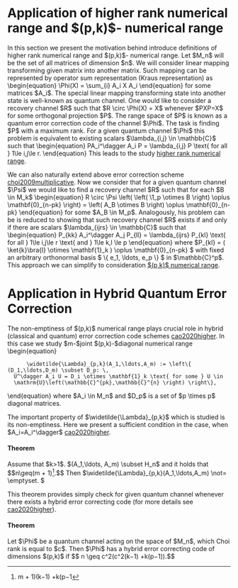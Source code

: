 Application of higher rank numerical range and \$(p,k)\$- numerical range
=========================================================================

In this section we present the motivation behind introduce definitions
of higher rank numerical range and \$(p,k)\$- numerical range. Let
\$M_n\$ will be the set of all matrices of dimension \$n\$. We will
consider linear mapping transforming given matrix into another matrix.
Such mapping can be represented by operator sum representation (Kraus
representation) as \\begin{equation} \\Phi(X) = \\sum\_{i} A_i X A_i
\\end{equation} for some matrices \$A_i\$. The special linear mapping
transforming state into another state is well-known as quantum channel.
One would like to consider a recovery channel \$R\$ such that \$R \\circ
\\Phi(X) = X\$ whenever \$PXP=X\$ for some orthogonal projection \$P\$.
The range space of \$P\$ is known as a quantum error correction code of
the channel \$\\Phi\$. The task is finding \$P\$ with a maximum rank.
For a given quantum channel \$\\Phi\$ this problem is equivalent to
existing scalars \$\\lambda\_{i,j} \\in \\mathbb{C}\$ such that
\\begin{equation} PA_i\^\\dagger A_i P = \\lambda\_{i,j} P \\text{ for
all } 1\\le i,j\\le r. \\end{equation} This leads to the study [higher
rank numerical
range](/numerical-range/generalizations/higher-rank-numerical-range).

We can also naturally extend above error correction scheme [choi2009multiplicative](@cite). Now we consider that for a given quantum
channel \$\\Psi\$ we would like to find a recovery channel \$R\$ such
that for each \$B \\in M_k\$ \\begin{equation} R \\circ \\Psi \\left(
\\left( \\1_p \\otimes B \\right) \\oplus \\mathbf{0}\_{n-pk} \\right) =
\\left( A_B \\otimes B \\right) \\oplus \\mathbf{0}\_{n-pk}
\\end{equation} for some \$A_B \\in M_p\$. Analogously, his problem can
be is reduced to showing that such recovery channel \$R\$ exists if and
only if there are scalars \$\\lambda\_{ijrs} \\in \\mathbb{C}\$ such
that \\begin{equation} P\_{kk} A_i\^\\dagger A_j P\_{ll} =
\\lambda\_{ijrs} P\_{kl} \\text{ for all } 1\\le i,j\\le r \\text{ and }
1\\le k,l \\le p \\end{equation} where \$P\_{kl} = ( \\ket{k}\\bra{l}
\\otimes \\mathbf{1}\_k ) \\oplus \\mathbf{0}\_{n-pk} \$ with fixed an
arbitrary orthonormal basis \$ \\{ e_1, \\ldots, e_p \\} \$ in
\$\\mathbb{C}\^p\$. This approach we can simplify to consideration
[\$(p,k)\$ numerical
range](/numerical-range/generalizations/p-k-numerical-range).

Application in Hybrid Quantum Error Correction
==============================================

The non-emptiness of \$(p,k)\$ numerical range plays crucial role in
hybrid (classical and quantum) error correction code schemes
[cao2020higher](@cite). In this case we study \$m-\$joint
\$(p,k)-\$diagonal numerical range \\begin{equation}

          \widetilde{\Lambda}_{p,k}(A_1,\ldots,A_m) := \left\{ (D_1,\ldots,D_m) \subset D_p: \,  
      U^\dagger A_i U = D_i \otimes \mathbf{1}_k \text{ for some } U \in 
      \mathrm{U}\left(\mathbb{C}^{pk},\mathbb{C}^{n} \right) \right\},

\\end{equation} where \$A_i \\in M_n\$ and \$D_p\$ is a set of \$p
\\times p\$ diagonal matrices.

The important property of \$\\widetilde{\\Lambda}\_{p,k}\$ which is
studied is its non-emptiness. Here we present a sufficient condition in
the case, when \$A_i=A_i\^\\dagger\$ [cao2020higher](@cite).

#### Theorem

Assume that \$k\>1\$. \$(A_1,\\ldots, A_m) \\subset H_n\$ and it holds
that \$\$n\\geq(m + 1)[^1].\$\$ Then
\$\\widetilde{\\Lambda}\_{p,k}(A_1,\\ldots,A_m) \\not= \\emptyset. \$

This theorem provides simply check for given quantum channel whenever
there exists a hybrid error correcting code (for more details see
[cao2020higher](@cite)).

#### Theorem

Let \$\\Phi\$ be a quantum channel acting on the space of \$M_n\$, which
Choi rank is equal to \$c\$. Then \$\\Phi\$ has a hybrid error
correcting code of dimensions \$(p,k)\$ if \$\$ n \\geq c\^2(c\^2(k−1)
+k(p−1)).\$\$

[^1]: m + 1)(k−1) +k(p−1
